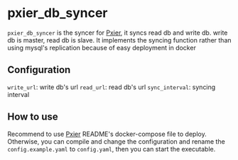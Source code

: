 # pxier_db_syncer
`pxier_db_syncer` is the syncer for [Pxier](https://github.com/JobberRT/pxier), it syncs read db and write db. write db is master,  read db is slave. It implements the syncing function rather than using mysql's replication because of easy deployment in docker

## Configuration
`write_url`: write db's url
`read_url`: read db's url
`sync_interval`: syncing interval

## How to use
Recommend to use [Pxier](https://github.com/JobberRT/pxier) README's docker-compose file to deploy. Otherwise, you can compile and change the configuration and rename the `config.example.yaml` to `config.yaml`, then you can start the executable.